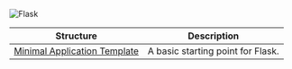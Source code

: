 ![Flask](https://img.shields.io/static/v1?label=Framework&message=Flask&color=black&logo=flask&logoColor=white&style=for-the-badge)

| Structure | Description |
|-----------|-------------|
| [Minimal Application Template](basic/) | A basic starting point for Flask. |
<!--END OF TOC, DO NOT REMOVE-->